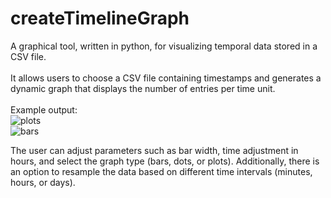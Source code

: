 # createTimelineGraph

A graphical tool, written in python, for visualizing temporal data stored in a CSV file.<br/><br/> It allows users to choose a CSV file containing timestamps and generates a dynamic graph that displays the number of entries per time unit.<br/></br>Example output:<br/>![plots](https://github.com/Magpol/createTimelineGraph/assets/34923554/ae98b9b5-fe2e-4f62-b4c9-c76d098f7894)<br/>![bars](https://github.com/Magpol/createTimelineGraph/assets/34923554/2a42b853-2fb9-49e2-b5d7-eb5a24b5f7f3)

 The user can adjust parameters such as bar width, time adjustment in hours, and select the graph type (bars, dots, or plots). Additionally, there is an option to resample the data based on different time intervals (minutes, hours, or days). 
